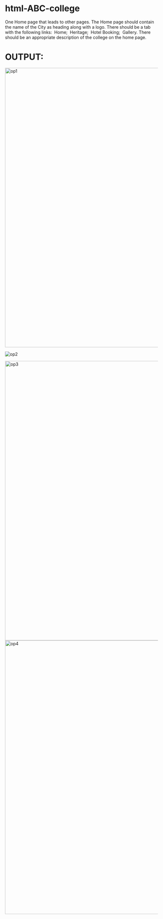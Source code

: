 # html-ABC-college

One Home page that leads to other pages. The Home page should contain the name of the City as heading along with a logo. There should be a tab with the following links:
 Home;
 Heritage;
 Hotel Booking;
 Gallery.
There should be an appropriate description of the college on the home page.


# OUTPUT:

<img width="921" alt="op1" src="https://github.com/Guruprasad21002001/html-ABC-college/assets/95342910/46764cc5-612d-4eb8-bffe-fa7d4b825c7b">

![op2](https://github.com/Guruprasad21002001/html-ABC-college/assets/95342910/7706bc82-eee7-4626-9dfd-2bbbae62a3d9)

<img width="921" alt="op3" src="https://github.com/Guruprasad21002001/html-ABC-college/assets/95342910/9d49d63b-fe3c-4a38-9172-5b0da322ed39">

<img width="902" alt="op4" src="https://github.com/Guruprasad21002001/html-ABC-college/assets/95342910/d5d0de0f-8f4d-4f5a-81e4-e47fcfdf9d05">
